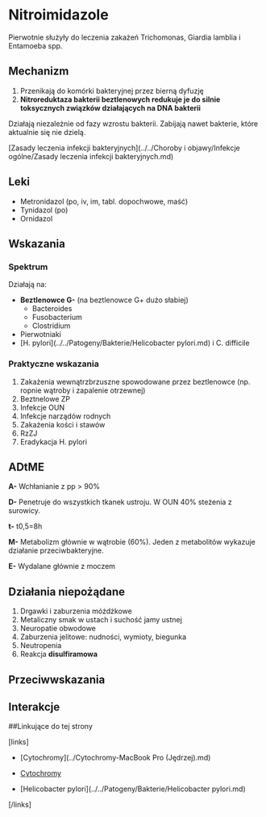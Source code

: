 # Nitroimidazole

Pierwotnie służyły do leczenia zakażeń Trichomonas, Giardia lamblia i Entamoeba spp.



## Mechanizm

1. Przenikają do komórki bakteryjnej przez bierną dyfuzję
2. __Nitroreduktaza bakterii beztlenowych redukuje je do silnie toksycznych związków działających na DNA bakterii__

Działają niezależnie od fazy wzrostu bakterii. Zabijają nawet bakterie, które aktualnie się nie dzielą.



[Zasady leczenia infekcji bakteryjnych](../../Choroby i objawy/Infekcje ogólne/Zasady leczenia infekcji bakteryjnych.md)



## Leki

- Metronidazol (po, iv, im, tabl. dopochwowe, maść)
- Tynidazol (po)
- Ornidazol 





## Wskazania

### Spektrum

Działają na:

- __Beztlenowce G-__ (na beztlenowce G+ dużo słabiej) 
  - Bacteroides
  - Fusobacterium
  - Clostridium
- Pierwotniaki
- [H. pylori](../../Patogeny/Bakterie/Helicobacter pylori.md) i C. difficile



### Praktyczne wskazania

1. Zakażenia wewnątrzbrzuszne spowodowane przez beztlenowce (np. ropnie wątroby i zapalenie otrzewnej)
2. Beztnelowe ZP
3. Infekcje OUN
4. Infekcje narządów rodnych
5. Zakażenia kości i stawów
6. RzZJ
7. Eradykacja H. pylori



## ADtME

**A-** Wchłanianie z pp > 90%

**D-** Penetruje do wszystkich tkanek ustroju. W OUN 40% steżenia z surowicy.

**t-** t0,5=8h

**M-** Metabolizm głównie w wątrobie (60%). Jeden z metabolitów wykazuje działanie przeciwbakteryjne.

**E-** Wydalane głównie z moczem



## Działania niepożądane

1. Drgawki i zaburzenia móżdżkowe
2. Metaliczny smak w ustach i suchość jamy ustnej
3. Neuropatie obwodowe
4. Zaburzenia jelitowe: nudności, wymioty, biegunka
5. Neutropenia
6. Reakcja __disulfiramowa__



## Przeciwwskazania

## Interakcje





##Linkujące do tej strony

[links]

- [Cytochromy](../Cytochromy-MacBook Pro (Jędrzej).md)

- [Cytochromy](../Cytochromy.md)

- [Helicobacter pylori](../../Patogeny/Bakterie/Helicobacter pylori.md)


[/links]











